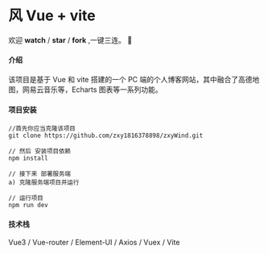 # 风 Vue + vite

####

欢迎 **watch** / **star** / **fork** ,一键三连。 :clap:

#### 介绍

该项目是基于 Vue 和 vite 搭建的一个 PC 端的个人博客网站，其中融合了高德地图，网易云音乐等，Echarts 图表等一系列功能。

#### 项目安装

```
//首先你应当克隆该项目
git clone https://github.com/zxy1816378898/zxyWind.git

// 然后 安装项目依赖
npm install

// 接下来 部署服务端
a) 克隆服务端项目并运行

// 运行项目
npm run dev
```

#### 技术栈

Vue3 /
Vue-router /
Element-UI /
Axios /
Vuex /
Vite


